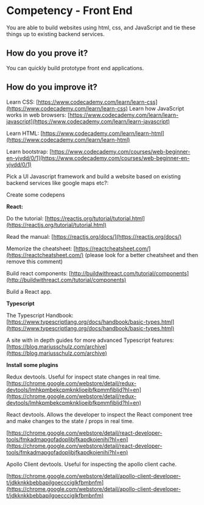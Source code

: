 # Competency - Front End

You are able to build websites using html, css, and JavaScript and tie these things up to existing backend services.

## How do you prove it?

You can quickly build prototype front end applications.  

## How do you improve it?

Learn CSS: [https://www.codecademy.com/learn/learn-css](https://www.codecademy.com/learn/learn-css) Learn how JavaScript works in web browsers: [https://www.codecademy.com/learn/learn-javascript](https://www.codecademy.com/learn/learn-javascript) 

Learn HTML: [https://www.codecademy.com/learn/learn-html](https://www.codecademy.com/learn/learn-html) 

Learn bootstrap: [https://www.codecademy.com/courses/web-beginner-en-yjvdd/0/1](https://www.codecademy.com/courses/web-beginner-en-yjvdd/0/1) 

Pick a UI Javascript framework and build a website based on existing backend services like google maps etc?: 

Create some codepens

**React:** 

Do the tutorial: [https://reactjs.org/tutorial/tutorial.html](https://reactjs.org/tutorial/tutorial.html) 

Read the manual: [https://reactjs.org/docs/](https://reactjs.org/docs/) 

Memorize the cheatsheet: [https://reactcheatsheet.com/](https://reactcheatsheet.com/) (please look for a better cheatsheet and then remove this comment)

Build react components: [http://buildwithreact.com/tutorial/components](http://buildwithreact.com/tutorial/components) 

Build a React app.

**Typescript**

The Typescript Handbook: [https://www.typescriptlang.org/docs/handbook/basic-types.html](https://www.typescriptlang.org/docs/handbook/basic-types.html)

A site with in depth guides for more advanced Typescript features: [https://blog.mariusschulz.com/archive](https://blog.mariusschulz.com/archive)

**Install some plugins**

Redux devtools. Useful for inspect state changes in real time. [https://chrome.google.com/webstore/detail/redux-devtools/lmhkpmbekcpmknklioeibfkpmmfibljd?hl=en](https://chrome.google.com/webstore/detail/redux-devtools/lmhkpmbekcpmknklioeibfkpmmfibljd?hl=en)

React devtools. Allows the developer to inspect the React component tree and make changes to the state / props in real time.

[https://chrome.google.com/webstore/detail/react-developer-tools/fmkadmapgofadopljbjfkapdkoienihi?hl=en](https://chrome.google.com/webstore/detail/react-developer-tools/fmkadmapgofadopljbjfkapdkoienihi?hl=en)

Apollo Client devtools. Useful for inspecting the apollo client cache. 

[https://chrome.google.com/webstore/detail/apollo-client-developer-t/jdkknkkbebbapilgoeccciglkfbmbnfm](https://chrome.google.com/webstore/detail/apollo-client-developer-t/jdkknkkbebbapilgoeccciglkfbmbnfm)

